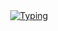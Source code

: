 <div align="center">
<a href="https://github.com/kdha0727/README/blob/master/README.md/">
<img src="https://readme-typing-svg.demolab.com?font=Consolas&weight=100&size=25&duration=2000&pause=50&color=000000&center=true&vCenter=true&multiline=true&repeat=false&width=460&height=100&lines=%F0%9F%91%8B%20%F0%9D%99%B7%F0%9D%9A%92%20%F0%9D%9A%9D%F0%9D%9A%91%F0%9D%9A%8E%F0%9D%9A%9B%F0%9D%9A%8E%2C%20%F0%9D%99%B8%20%F0%9D%9A%8A%F0%9D%9A%96%20%F0%9D%99%B3%F0%9D%9A%98%F0%9D%9A%97%F0%9D%9A%90%F0%9D%9A%91%F0%9D%9A%8A%20%F0%9D%99%BA%F0%9D%9A%92%F0%9D%9A%96%21;%20;%F0%9D%99%B2%F0%9D%9A%95%F0%9D%9A%92%F0%9D%9A%8C%F0%9D%9A%94%20%F0%9D%9A%91%F0%9D%9A%8E%F0%9D%9A%9B%F0%9D%9A%8E%20%F0%9D%9A%9D%F0%9D%9A%98%20%F0%9D%9A%9F%F0%9D%9A%92%F0%9D%9A%8E%F0%9D%9A%A0%20%F0%9D%9A%96%F0%9D%9A%A2%20%F0%9D%9A%99%F0%9D%9A%9B%F0%9D%9A%98%F0%9D%9A%8F%F0%9D%9A%92%F0%9D%9A%95%F0%9D%9A%8E%3A%29" alt="Typing" />
</a>
</div>

